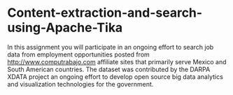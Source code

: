 Content-extraction-and-search-using-Apache-Tika
===============================================

In this assignment you will participate in an ongoing effort to search job data from employment opportunities posted from http://www.computrabajo.com affiliate sites that primarily serve Mexico and South American countries. The dataset was contributed by the DARPA XDATA project an ongoing effort to develop open source big data analytics and visualization technologies for the government.
